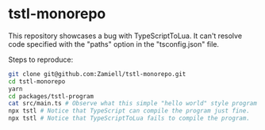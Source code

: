 # tstl-monorepo

This repository showcases a bug with TypeScriptToLua. It can't resolve code specified with the "paths" option in the "tsconfig.json" file.

Steps to reproduce:

```sh
git clone git@github.com:Zamiell/tstl-monorepo.git
cd tstl-monorepo
yarn
cd packages/tstl-program
cat src/main.ts # Observe what this simple "hello world" style program is doing.
npx tstl # Notice that TypeScript can compile the program just fine.
npx tstl # Notice that TypeScriptToLua fails to compile the program.
```
